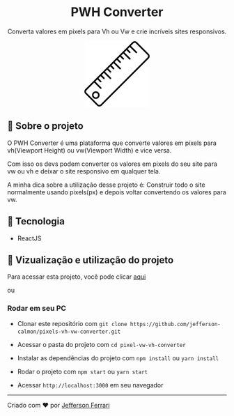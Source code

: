 <div align="center">
    <h1>PWH Converter</h1>
    <p>Converta valores em pixels para Vh ou Vw e crie incríveis sites responsivos.</p>
    <img src="img-readme/logo.png" width="150px"/>
</div>

## :book: Sobre o projeto

O PWH Converter é uma plataforma que converte valores em pixels para vh(Viewport Height) ou vw(Viewport Width) e vice versa.

Com isso os devs podem converter os valores em pixels do seu site para vw ou vh e deixar o site responsivo em qualquer tela.

A minha dica sobre a utilização desse projeto é: Construir todo o site normalmente usando pixels(px) e depois voltar convertendo os valores para vw.



## :rocket: Tecnologia

- ReactJS



## :dart: Vizualização e utilização do projeto

Para acessar esta projeto, você pode clicar [aqui](https://pwh-converter.netlify.app/)

ou

### Rodar em seu PC

- Clonar este repositório com ```git clone https://github.com/jefferson-calmon/pixels-vh-vw-converter.git```

- Acessar o pasta do projeto com ```cd pixel-vw-vh-converter```

- Instalar as dependências do projeto com ```npm install``` ou ```yarn install```

- Rodar o projeto com ```npm start``` ou ```yarn start```

- Acessar ```http://localhost:3000``` em seu navegador


---

Criado com :heart: por [Jefferson Ferrari](https://jefferson-calmon.github.io)